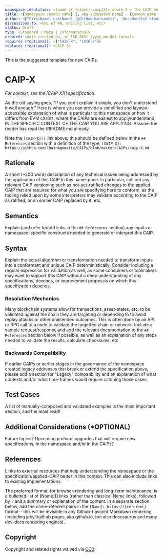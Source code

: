 ```yaml
---
namespace-identifier: <{name of folder}-caip{X}> where X = the CAIP being applied to this namespace 
title: <{namespace common name} [, aka ecosystem name] - {common name for type of entity identified by Caip-X}>
author: <["FirstName1 LastName1 (@GitHubUsername1)", "AnonHandle2 <foo2@bar.com>"]>
discussions-to: <URL of PR, mailing list, etc>
status: Draft
type: <Standard | Meta | Informational>
created: <date created on, in ISO 8601 (yyyy-mm-dd) format>
requires (*optional): <["CAIP-X", "CAIP-Y"]>
replaces (*optional): <CAIP-Z>
---
```


<!--You can leave these HTML comments in your merged EIP and delete the 
 visible duplicate text guides, they will not appear and may be helpful to 
 refer to if you edit it again. This is the suggested template for new EIPs.
 Note that an EIP number will be assigned by an editor. When opening a pull
 request to submit your EIP, please use an abbreviated title in the 
 filename, `caipX.md`, all lowercase, no `-` between the CAIP and its 
 number.-->
This is the suggested template for new CAIPs.

# CAIP-X

*For context, see the [CAIP-X][] specification.*

<!--"If you can't explain it simply, you don't understand it well enough." Provide a simplified and layman-accessible explanation of the CAIP.-->
As the old saying goes, "If you can't explain it simply, you don't understand it
well enough." Here is where you can provide a simplified and layman-accessible
explanation of what is particular to this namespace or how it differs from EVM
chains, where the CAIPs are easiest to apply/understand, IN THE SPECIFIC CONTEXT
OF THE CAIP YOU ARE APPLYING.  Assume the reader has read the /README.md
already.

Note the `[CAIP-X][]` link above; this should be defined below in the `##
References` section with a definition of the type: `[CAIP-X]:
https://github.com/ChainAgnostic/CAIPs/blob/master/CAIPs/caip-X.md`

## Rationale
<!--A short (~200 word) description of the technical issue being addressed.-->
A short (~200 word) description of any technical issues being addressed by the
application of this CAIP to this namespace.  In particular, call out any
relevant CAIP versioning such as not-yet-ratified changes to the applied CAIP
that are required for what you are specifying here to conform, as the tooling
relied upon by some interpreters may validate according to the CAIP as ratified,
or an earlier CAIP replaced by it, etc.

## Semantics

Explain (and refer to/add links in the `## References` section) any inputs or
namespace-specific constructs needed to generate or interpret this CAIP.

## Syntax

Explain the actual algorithm or transformation needed to transform inputs into a
conformant and unique CAIP deterministically.  Consider including a regular
expression for validation as well, as some consumers or toolmakers may want to
support this CAIP without a deep understanding of any specifications, devdocs,
or improvement proposals on which this specification depends.

### Resolution Mechanics

Many blockchain systems allow for transactions, asset-states, etc. to be
validated against the chain they are targeting or depending to to avoid replay
attacks or other unintended outcomes. This is often done by an API or RPC call
to a node to validate the targetted chain or network. Include a sample
request/response and add the relevant documentation to the `## References`
section below if possible, as well as an explanation of any steps needed to
validate the results, calculate checksums, etc.

### Backwards Compatibility

If earlier CAIPs or earlier stages in the governance of the namespace created
legacy addresses that break or extend the specification above, please add a
section for "Legacy" compatibility and an explanation of what contexts and/or
what time-frames would require catching those cases.

## Test Cases

A list of manually-composed and validated examples is the most important
section, and the most read!

## Additional Considerations (*OPTIONAL)

Future topics? Upcoming protocol upgrades that will require new specifications,
in the namespace and/or in the CAIPs?

## References
<!--Links to external resources that help understanding the CAIP better. This can e.g. be links to existing implementations.-->
Links to external resources that help understanding the namespace or the
specification/applied-CAIP better in this context. This can also include links
to existing implementations.

The preferred format, for browser-rendering and long-term maintenance, is a
bulletted list of [Name][] links (rather than classical [Name](referent) links),
followed by ` - ` and a summary or explanation of the content.  In a separate
section below, add the name-referent pairs in the `[Name]: https://{referent} `
format-- this will be invisible in any Github-flavored Markdown rendering
(including jekyll/github pages, aka github.io, but also docusaurus and many
dev-docs rendering engines).

## Copyright
Copyright and related rights waived via [CC0](https://creativecommons.org/publicdomain/zero/1.0/).
